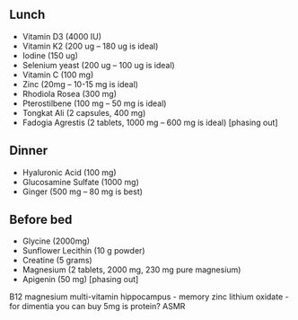 
## Lunch

- Vitamin D3 (4000 IU)
- Vitamin K2 (200 ug – 180 ug is ideal)
- Iodine (150 ug)
- Selenium yeast (200 ug – 100 ug is ideal)
- Vitamin C (100 mg)
- Zinc (20mg – 10-15 mg is ideal)
- Rhodiola Rosea (300 mg)
- Pterostilbene (100 mg – 50 mg is ideal)
- Tongkat Ali (2 capsules, 400 mg)
- Fadogia Agrestis (2 tablets, 1000 mg – 600 mg is ideal) [phasing out]

## Dinner
 - Hyaluronic Acid (100 mg)
 - Glucosamine Sulfate (1000 mg)
 - Ginger (500 mg – 80 mg is best)

## Before bed
 - Glycine (2000mg)
 - Sunflower Lecithin (10 g powder)
 - Creatine (5 grams)
 - Magnesium (2 tablets, 2000 mg, 230 mg pure magnesium)
 - Apigenin (50 mg) [phasing out]

B12
magnesium
multi-vitamin
hippocampus - memory
zinc
lithium oxidate - for dimentia
	you can buy 5mg
is protein?
ASMR
